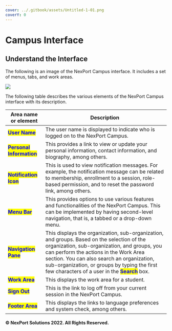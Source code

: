 ```yaml
---
cover: ../.gitbook/assets/Untitled-1-01.png
coverY: 0
---
```


# Campus Interface

## Understand the Interface

The following is an image of the NexPort Campus interface. It includes a set of menus, tabs, and work areas.

![](https://www.nexportcampus.com/Content/Guides/sweb/Content/Resources/Images/Common\_Screens\_Icons/Understanding\_Interface\_Student\_550x250.png)

The following table describes the various elements of the NexPort Campus interface with its description.

| Area name or element                                      | Description                                                                                                                                                                                                                                                                                                                                                         |
| --------------------------------------------------------- | ------------------------------------------------------------------------------------------------------------------------------------------------------------------------------------------------------------------------------------------------------------------------------------------------------------------------------------------------------------------- |
| <mark style="color:blue;">**User Name**</mark>            | The user name is displayed to indicate who is logged on to the NexPort Campus.                                                                                                                                                                                                                                                                                      |
| <mark style="color:blue;">**Personal Information**</mark> | This provides a link to view or update your personal information, contact information, and biography, among others.                                                                                                                                                                                                                                                 |
| <mark style="color:blue;">**Notification Icon**</mark>    | This is used to view notification messages. For example, the notification message can be related to membership, enrollment to a session, role-based permission, and to reset the password link, among others.                                                                                                                                                       |
| <mark style="color:blue;">**Menu Bar**</mark>             | This provides options to use various features and functionalities of the NexPort Campus. This can be implemented by having second-level navigation, that is, a tabbed or a drop-down menu.                                                                                                                                                                          |
| <mark style="color:blue;">**Navigation Pane**</mark>      | This displays the organization, sub-organization, and groups. Based on the selection of the organization, sub-organization, and groups, you can perform the actions in the Work Area section. You can also search an organization, sub-organization, or groups by typing the first few characters of a user in the <mark style="color:blue;">**Search**</mark> box. |
| <mark style="color:blue;">**Work Area**</mark>            | This displays the work area for a student.                                                                                                                                                                                                                                                                                                                          |
| <mark style="color:blue;">**Sign Out**</mark>             | This is the link to log off from your current session in the NexPort Campus.                                                                                                                                                                                                                                                                                        |
| <mark style="color:blue;">**Footer Area**</mark>          | This displays the links to language preferences and system check, among others.                                                                                                                                                                                                                                                                                     |

#### &#x20;© NexPort Solutions 2022. All Rights Reserved.
